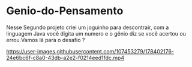 # Genio-do-Pensamento
Nesse Segundo projeto criei um joguinho para descontrair, com a linguagem Java você digita um numero e o gênio diz se você acertou ou errou.Vamos lá para o desafio ?


https://user-images.githubusercontent.com/107453279/178402176-24e6bc6f-c8a0-43db-a2e2-f0214eed1fdc.mp4
